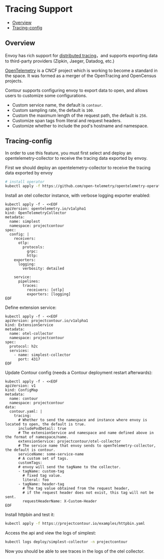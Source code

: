 # Tracing Support

- [Overview](#overview)
- [Tracing-config](#tracing-config)

## Overview

Envoy has rich support for [distributed tracing][1]，and supports exporting data to third-party providers (Zipkin, Jaeger, Datadog, etc.)

[OpenTelemetry][2] is a CNCF project which is working to become a standard in the space. It was formed as a merger of the OpenTracing and OpenCensus projects.

Contour supports configuring envoy to export data to open, and allows users to customize some configurations.

- Custom service name, the default is `contour`.
- Custom sampling rate, the default is `100`.
- Custom the maximum length of the request path, the default is `256`.
- Customize span tags from literal and request headers.
- Customize whether to include the pod's hostname and namespace.

## Tracing-config

In order to use this feature, you must first select and deploy an opentelemetry-collector to receive the tracing data exported by envoy. 

First we should deploy an opentelemetry-collector to receive the tracing data exported by envoy
```bash
# install operator
kubectl apply -f https://github.com/open-telemetry/opentelemetry-operator/releases/latest/download/opentelemetry-operator.yaml
```

Install an otel collector instance, with verbose logging exporter enabled:
```shell
kubectl apply -f - <<EOF
apiVersion: opentelemetry.io/v1alpha1
kind: OpenTelemetryCollector
metadata:
  name: simplest
  namespace: projectcontour
spec:
  config: |
    receivers:
      otlp:
        protocols:
          grpc:
          http:
    exporters:
      logging:
        verbosity: detailed

    service:
      pipelines:
        traces:
          receivers: [otlp]
          exporters: [logging]
EOF
```

Define extension service:
```shell
kubectl apply -f - <<EOF
apiVersion: projectcontour.io/v1alpha1
kind: ExtensionService
metadata:
  name: otel-collector
  namespace: projectcontour
spec:
  protocol: h2c
  services:
    - name: simplest-collector
      port: 4317
EOF
```

Update Contour config (needs a Contour deployment restart afterwards):
```shell
kubectl apply -f - <<EOF
apiVersion: v1
kind: ConfigMap
metadata:
  name: contour
  namespace: projectcontour
data:
  contour.yaml: |
    tracing:
      # Whether to send the namespace and instance where envoy is located to open, the default is true.
      includePodDetail: true
      # The extensionService and namespace and name defined above in the format of namespace/name.
      extensionService: projectcontour/otel-collector
      # The service name that envoy sends to openTelemetry-collector, the default is contour.
      serviceName: some-service-name
      # A custom set of tags.
      customTags:
      # envoy will send the tagName to the collector.
      - tagName: custom-tag
        # fixed tag value.
        literal: foo
      - tagName: header-tag
        # The tag value obtained from the request header, 
        # if the request header does not exist, this tag will not be sent.
        requestHeaderName: X-Custom-Header        
EOF
```

Install httpbin and test it:
```bash
kubectl apply -f https://projectcontour.io/examples/httpbin.yaml
```

Access the api and view the logs of simplest:
```bash
kubectl logs deploy/simplest-collector -n projectcontour
```

Now you should be able to see traces in the logs of the otel collector.

[1]: https://www.envoyproxy.io/docs/envoy/latest/intro/arch_overview/observability/tracing
[2]: https://opentelemetry.io/

